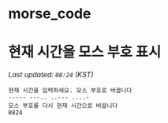 # morse_code
# 현재 시간을 모스 부호 표시
<!-- MORSE_TIME_START -->
_Last updated: `08:24` (KST)_

```
현재 시간을 입력하세요. 모스 부호로 바꿉니다
----- ---.. ..--- ....-
모스 부호를 다시 현재 시간으로 바꿉니다
0824
```
<!-- MORSE_TIME_END -->
